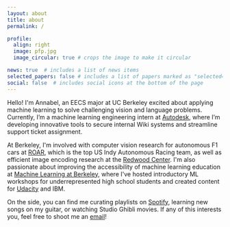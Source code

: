 ```yaml
---
layout: about
title: about
permalink: /

profile:
  align: right
  image: pfp.jpg
  image_circular: true # crops the image to make it circular

news: true  # includes a list of news items
selected_papers: false # includes a list of papers marked as "selected={true}"
social: false  # includes social icons at the bottom of the page
---
```


Hello! I'm Annabel, an EECS major at UC Berkeley excited about applying machine learning to solve challenging vision and language problems. Currently, I’m a machine learning engineering intern at [Autodesk](https://www.autodesk.com/), where I’m developing innovative tools to secure internal Wiki systems and streamline support ticket assignment.

At Berkeley, I'm involved with computer vision research for autonomous F1 cars at [ROAR](https://roar.berkeley.edu/), which is the top US Indy Autonomous Racing team, as well as efficient image encoding research at the [Redwood Center](https://redwood.berkeley.edu/research/). I'm also passionate about improving the accessibility of machine learning education at [Machine Learning at Berkeley](https://ml.berkeley.edu/), where I've hosted introductory ML workshops for underrepresented high school students and created content for [Udacity](https://www.udacity.com/course/generative-ai--nd608) and IBM.

On the side, you can find me curating playlists on [Spotify](https://open.spotify.com/user/wl2d8bv1f8n4h8p76jec96mg9?si=EPiCNc0JTbec1bWqhyGYUg), learning new songs on my guitar, or watching Studio Ghibli movies. If any of this interests you, feel free to shoot me an [email](mailto:annabelng@berkeley.edu)!
